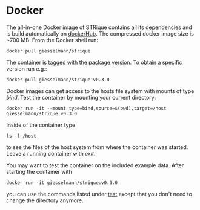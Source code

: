 # Docker

The all-in-one Docker image of STRique contains all its dependencies and is build automatically on [dockerHub](https://hub.docker.com/r/giesselmann/STRique). The compressed docker image size is ~700 MB. From the Docker shell run:

    docker pull giesselmann/strique

The container is tagged with the package version. To obtain a specific version run e.g.:

    docker pull giesselmann/strique:v0.3.0

Docker images can get access to the hosts file system with mounts of type *bind*. Test the container by mounting your current directory:

    docker run -it --mount type=bind,source=$(pwd),target=/host giesselmann/strique:v0.3.0

Inside of the container type

    ls -l /host

to see the files of the host system from where the container was started. Leave a running container with *exit*.

You may want to test the container on the included example data. After starting the container with

    docker run -it giesselmann/strique:v0.3.0

you can use the commands listed under [test](test.md) except that you don't need to change the directory anymore.
